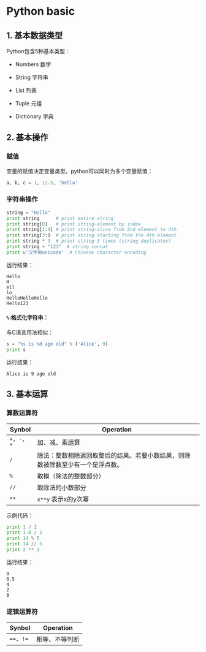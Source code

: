 # Python basic

## 1. 基本数据类型

Python包含5种基本类型：

- Numbers 数字

- String 字符串

- List 列表

- Tuple 元组

- Dictionary 字典


## 2. 基本操作

### 赋值

变量的赋值决定变量类型。python可以同时为多个变量赋值：

```python
a, b, c = 1, 12.5, 'hello'
```

### 字符串操作

```python
string = "Hello"
print string      # print entire string
print string[0]   # print string-element by index
print string[1:4] # print string-slice from 2nd element to 4th
print string[3:]  # print string starting from the 4th element
print string * 3  # print string 3 times (string duplicates)
print string + "123"  # string concat
print u'汉字用unicode'  # Chinese charactor encoding
```

运行结果：

```
Hello
H
ell
lo
HelloHelloHello
Hello123
```


#### `%`:格式化字符串：
与C语言用法相似：

```python
s = "%s is %d age old" % ('Alice', 9)
print s
```

运行结果：

```
Alice is 9 age old
```

## 3. 基本运算

### 算数运算符

| Synbol | Operation |
| -- | -- |
|  `+, -, *`  |  加、减、乘运算  |
|  `/`  |  除法：整数相除返回取整后的结果。若要小数结果，则除数被除数至少有一个是浮点数。  |
| `%` | 取模（除法的整数部分） |
| `//` | 取除法的小数部分 |
| `**` | `x**y` 表示x的y次幂 |

示例代码：

```python
print 1 / 2
print 1.0 / 2
print 14 % 5
print 14 // 5
print 2 ** 3
```

运行结果：

```
0
0.5
4
2
8
```

### 逻辑运算符

| Synbol | Operation |
| -- | -- |
|  `==, !=`  |  相等、不等判断  |

</br></br>
